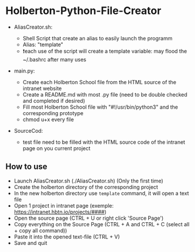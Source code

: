 # Holberton-Python-File-Creator

- AliasCreator.sh:
  - Shell Script that create an alias to easily launch the programm
  - Alias: "template"
  - ❗each use of the script will create a template variable: may flood the ~/.bashrc after many uses

- main.py:
  - Create each Holberton School file from the HTML source of the intranet website
  - Create a README.md with most .py file (need to be double checked and completed if desired)
  - Fill most Holberton School file with "#!/usr/bin/python3" and the corresponding prototype
  - chmod u+x every file

- SourceCod:
  - test file need to be filled with the HTML source code of the intranet page on you current project


## How to use

- Launch AliasCreator.sh (./AliasCreator.sh) (Only the first time)
- Create the holberton directory of the corresponding project
- In the new holberton directory use `template` command, it will open a text file
- Open 1 project in intranet page (exemple: https://intranet.hbtn.io/projects/####)
- Open the source page (CTRL + U or right click 'Source Page')
- Copy everything on the Source Page (CTRL + A and CTRL + C (select all + copy all command))
- Paste it into the opened text-file (CTRL + V)
- Save and quit
